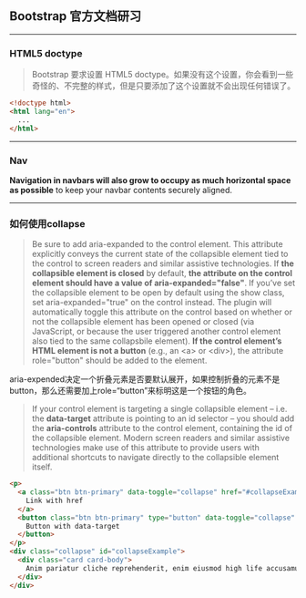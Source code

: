 ## Bootstrap 官方文档研习
---
### HTML5 doctype
>Bootstrap 要求设置 HTML5 doctype。如果没有这个设置，你会看到一些奇怪的、不完整的样式，但是只要添加了这个设置就不会出现任何错误了。
```html
<!doctype html>
<html lang="en">
  ...
</html>
```
---
### Nav  
**Navigation in navbars will also grow to occupy as much horizontal space as possible** to keep your navbar contents securely aligned\.   

---
### 如何使用collapse
>Be sure to add aria-expanded to the control element. This attribute explicitly conveys the current state of the collapsible element tied to the control to screen readers and similar assistive technologies. If **the collapsible element is closed** by default, **the attribute on the control element should have a value of aria-expanded="false"**. If you’ve set the collapsible element to be open by default using the show class, set aria-expanded="true" on the control instead. The plugin will automatically toggle this attribute on the control based on whether or not the collapsible element has been opened or closed (via JavaScript, or because the user triggered another control element also tied to the same collapsbile element). **If the control element’s HTML element is not a button** \(e.g.\, an \<a> or \<div>)\, the attribute role="button" should be added to the element\.  

aria-expended决定一个折叠元素是否要默认展开，如果控制折叠的元素不是button，那么还需要加上role=“button”来标明这是一个按钮的角色。  

>If your control element is targeting a single collapsible element – i.e. the **data-target** attribute is pointing to an id selector – you should add the **aria-controls** attribute to the control element, containing the id of the collapsible element. Modern screen readers and similar assistive technologies make use of this attribute to provide users with additional shortcuts to navigate directly to the collapsible element itself.   

```html
<p>
  <a class="btn btn-primary" data-toggle="collapse" href="#collapseExample" role="button" aria-expanded="false" aria-controls="collapseExample">
    Link with href
  </a>
  <button class="btn btn-primary" type="button" data-toggle="collapse" data-target="#collapseExample" aria-expanded="false" aria-controls="collapseExample">
    Button with data-target
  </button>
</p>
<div class="collapse" id="collapseExample">
  <div class="card card-body">
    Anim pariatur cliche reprehenderit, enim eiusmod high life accusamus terry richardson ad squid. Nihil anim keffiyeh helvetica, craft beer labore wes anderson cred nesciunt sapiente ea proident.
  </div>
</div>
```
